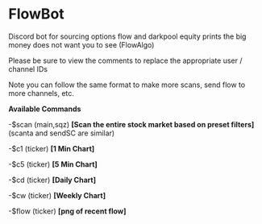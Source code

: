 # FlowBot
Discord bot for sourcing options flow and darkpool equity prints the big money does not want you to see (FlowAlgo)

Please be sure to view the comments to replace the appropriate user / channel IDs 

Note you can follow the same format to make more scans, send flow to more channels, etc. 


**Available Commands** 
 
 -$scan (main,sqz) **[Scan the entire stock market based on preset filters]** (scanta and sendSC are similar) 
 
 -$c1 (ticker) **[1 Min Chart]** 
 
 -$c5 (ticker) **[5 Min Chart]** 
 
 -$cd (ticker) **[Daily Chart]** 
 
 -$cw (ticker) **[Weekly Chart]**
 
 -$flow (ticker) **[png of recent flow]**
 
